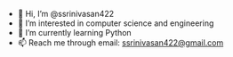 - 👋 Hi, I’m @ssrinivasan422
- 👀 I’m interested in computer science and engineering
- 🌱 I’m currently learning Python
- 📫 Reach me through email: ssrinivasan422@gmail.com

<!---
ssrinivasan422/ssrinivasan422 is a ✨ special ✨ repository because its `README.md` (this file) appears on your GitHub profile.
You can click the Preview link to take a look at your changes.
--->
